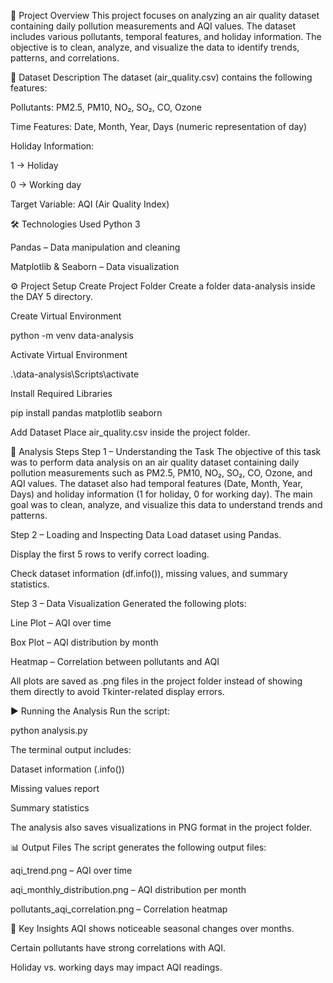 📌 Project Overview
This project focuses on analyzing an air quality dataset containing daily pollution measurements and AQI values.
The dataset includes various pollutants, temporal features, and holiday information.
The objective is to clean, analyze, and visualize the data to identify trends, patterns, and correlations.

📂 Dataset Description
The dataset (air_quality.csv) contains the following features:

Pollutants: PM2.5, PM10, NO₂, SO₂, CO, Ozone

Time Features: Date, Month, Year, Days (numeric representation of day)

Holiday Information:

1 → Holiday

0 → Working day

Target Variable: AQI (Air Quality Index)

🛠️ Technologies Used
Python 3

Pandas – Data manipulation and cleaning

Matplotlib & Seaborn – Data visualization

⚙️ Project Setup
Create Project Folder
Create a folder data-analysis inside the DAY 5 directory.

Create Virtual Environment

python -m venv data-analysis

Activate Virtual Environment

.\data-analysis\Scripts\activate

Install Required Libraries

pip install pandas matplotlib seaborn

Add Dataset
Place air_quality.csv inside the project folder.

📜 Analysis Steps
Step 1 – Understanding the Task
The objective of this task was to perform data analysis on an air quality dataset containing daily pollution measurements such as PM2.5, PM10, NO₂, SO₂, CO, Ozone, and AQI values.
The dataset also had temporal features (Date, Month, Year, Days) and holiday information (1 for holiday, 0 for working day).
The main goal was to clean, analyze, and visualize this data to understand trends and patterns.

Step 2 – Loading and Inspecting Data
Load dataset using Pandas.

Display the first 5 rows to verify correct loading.

Check dataset information (df.info()), missing values, and summary statistics.

Step 3 – Data Visualization
Generated the following plots:

Line Plot – AQI over time

Box Plot – AQI distribution by month

Heatmap – Correlation between pollutants and AQI

All plots are saved as .png files in the project folder instead of showing them directly to avoid Tkinter-related display errors.

▶️ Running the Analysis
Run the script:

python analysis.py

The terminal output includes:

Dataset information (.info())

Missing values report

Summary statistics

The analysis also saves visualizations in PNG format in the project folder.

📊 Output Files
The script generates the following output files:

aqi_trend.png – AQI over time

aqi_monthly_distribution.png – AQI distribution per month

pollutants_aqi_correlation.png – Correlation heatmap

📌 Key Insights
AQI shows noticeable seasonal changes over months.

Certain pollutants have strong correlations with AQI.

Holiday vs. working days may impact AQI readings.
